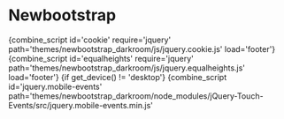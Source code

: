 # Newbootstrap
{combine_script id='cookie' require='jquery' path='themes/newbootstrap_darkroom/js/jquery.cookie.js' load='footer'}
{combine_script id='equalheights' require='jquery' path='themes/newbootstrap_darkroom/js/jquery.equalheights.js' load='footer'}
{if get_device() != 'desktop'}
{combine_script id='jquery.mobile-events' path='themes/newbootstrap_darkroom/node_modules/jQuery-Touch-Events/src/jquery.mobile-events.min.js'
